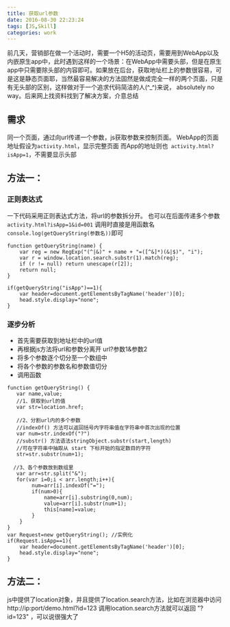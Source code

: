 ```yaml
---
title: 获取url参数
date: 2016-08-30 22:23:24
tags: [JS,Skill]
categories: work
---
```

前几天，营销部在做一个活动时，需要一个H5的活动页，需要用到WebApp以及内嵌原生app中，此时遇到这样的一个场景：在WebApp中需要头部，但是在原生app中只需要除头部的内容即可。如果放在后台，获取地址栏上的参数很容易，可是这是静态页面耶，当然最容易解决的方法固然是做成完全一样的两个页面，只是有无头部的区别，这样做对于一个追求代码简洁的人(^_^)来说， absolutely no way。后来网上找资料找到了解决方案，介意总结

<!-- more -->
 

## 需求
同一个页面，通过向url传递一个参数，js获取参数来控制页面。
WebApp的页面地址假设为`activity.html`，显示完整页面
而App的地址则也` activity.html?isApp=1`，不需要显示头部

## 方法一：
### 正则表达式
一下代码采用正则表达式方法，将url的参数拆分开。
也可以在后面传递多个参数 `activity.html?isApp=1&id=001`
调用时直接是用函数名`console.log(getQueryString(参数名))`即可

```
function getQueryString(name) {
    var reg = new RegExp("(^|&)" + name + "=([^&]*)(&|$)", "i");
    var r = window.location.search.substr(1).match(reg);
    if (r != null) return unescape(r[2]);
    return null;
}

if(getQueryString("isApp")==1){
    var header=document.getElementsByTagName('header')[0];
    head.style.display="none";
}
```

### 逐步分析
- 首先需要获取到地址栏中的url值
- 再根据js方法将url和参数分离开 url?参数1&参数2
- 将多个参数逐个切分至一个数组中
- 将各个参数的参数名和参数值切分
- 调用函数
```
function getQueryString() {
   var name,value; 
   //1、获取到url的值
   var str=location.href; 

   //2、分割url内的多个参数
   //indexOf() 方法可以返回括号内字符串值在字符串中首次出现的位置 
   var num=str.indexOf("?")
   //substr() 方法语法stringObject.substr(start,length)
   //可在字符串中抽取从 start 下标开始的指定数目的字符
   str=str.substr(num+1);

  //3、各个参数放到数组里
   var arr=str.split("&"); 
   for(var i=0;i < arr.length;i++){ 
        num=arr[i].indexOf("="); 
        if(num>0){ 
            name=arr[i].substring(0,num);
            value=arr[i].substr(num+1);
            this[name]=value;
        } 
    } 
} 
var Request=new getQueryString(); //实例化 
if(Request.isApp==1){
    var header=document.getElementsByTagName('header')[0];
    head.style.display="none";
}
```

## 方法二：
js中提供了location对象，并且提供了location.search方法，比如在浏览器中访问 http://ip:port/demo.html?id=123
调用location.search方法就可以返回 "?id=123" ，可以说很强大了